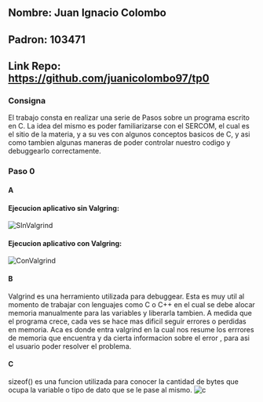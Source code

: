 ## Nombre: Juan Ignacio Colombo

## Padron: 103471

## Link Repo: https://github.com/juanicolombo97/tp0


### Consigna

El trabajo consta en realizar una serie de Pasos sobre un programa escrito en C. La idea del mismo es poder familiarizarse con el SERCOM, el cual es el sitio de la materia, y a su ves con algunos conceptos basicos de C, y asi como tambien algunas maneras de poder controlar nuestro codigo y debuggearlo correctamente.


### Paso 0

#### A

#### Ejecucion aplicativo sin Valgring:
![SInValgrind](https://user-images.githubusercontent.com/49823710/95149066-54bca680-075b-11eb-891f-cb2c923551fd.png)

#### Ejecucion aplicativo con Valgring:

![ConValgrind](https://user-images.githubusercontent.com/49823710/95149117-7b7add00-075b-11eb-9533-a86596fc7a30.png)

#### B

Valgrind es una herramiento utilizada para debuggear. Esta es muy util al momento de trabajar con lenguajes como C o C++ en el cual se debe alocar memoria manualmente para las variables y liberarla tambien. A medida que el programa crece, cada ves se hace mas dificil seguir errores o perdidas en memoria. Aca es donde entra valgrind en la cual nos resume los errrores de memoria que encuentra y da cierta informacion sobre el error , para asi el usuario poder resolver el problema.

#### C

sizeof() es una funcion utilizada para conocer la cantidad de bytes que ocupa la variable o tipo de dato que se le pase al mismo.
![c](https://user-images.githubusercontent.com/49823710/95150043-b4b44c80-075d-11eb-8718-b4cab3e169f9.png)


